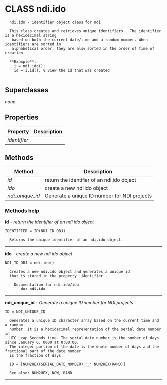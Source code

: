 # CLASS ndi.ido

```
  ndi.ido - identifier object class for ndi
 
  This class creates and retrieves unique identifiers.  The identifier is a hexidecimal string
   based on both the current date/time and a random number. When identifiers are sorted in
   alphabetical order, they are also sorted in the order of fime of creation. 
 
  **Example**:
    i = ndi.ido();
    id = i.id(), % view the id that was created


```
## Superclasses
*none*

## Properties

| Property | Description |
| --- | --- |
| *identifier* |  |


## Methods 

| Method | Description |
| --- | --- |
| *id* | return the identifier of an ndi.ido object |
| *ido* | create a new ndi.ido object |
| *ndi_unique_id* | Generate a unique ID number for NDI projects |


### Methods help 

**id** - *return the identifier of an ndi.ido object*

```
IDENTIFIER = ID(NDI_ID_OBJ)
 
  Returns the unique identifier of an ndi.ido object.
```

---

**ido** - *create a new ndi.ido object*

```
NDI_ID_OBJ = ndi.ido()
 
  Creates a new ndi.ido object and generates a unique id
  that is stored in the property 'identifier'.

    Documentation for ndi.ido/ido
       doc ndi.ido
```

---

**ndi_unique_id** - *Generate a unique ID number for NDI projects*

```
ID = NDI_UNIQUE_ID
 
  Generates a unique ID character array based on the current time and a random
  number. It is a hexidecimal representation of the serial date number in
  UTC Leap Seconds time. The serial date number is the number of days since January 0, 0000 at 0:00:00.
  The integer portion of the date is the whole number of days and the fractional part of the date number
  is the fraction of days.
 
  ID = [NUM2HEX(SERIAL_DATE_NUMBER) '_' NUM2HEX(RAND)]
 
  See also: NUM2HEX, NOW, RAND
```

---

